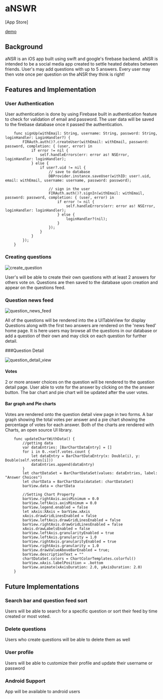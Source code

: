 # aNSWR

[App Store]

[demo](https://appetize.io/app/88418p3n3pvhd6qdeexmffn4mr?device=iphone6s&scale=75&orientation=portrait&osVersion=10.0)


## Background

aNSR is an iOS app built using swift and google's firebase backend. aNSR is intended to be
a social media app created to settle heated debates between friends. User's may add questions
with up to 5 answers. Every user may then vote once per question on the aNSR they think is right!

## Features and Implementation

### User Authentication
User authentication is done by using Firebase built in authentication feature to check for validation of email and password.
The user data will be saved to the firebase database once it passed the authentication.
```
    func signUp(withEmail: String, username: String, password: String, loginHandler: LoginHandler?) {
        FIRAuth.auth()?.createUser(withEmail: withEmail, password: password, completion: { (user, error) in
            if error != nil {
                self.handleErrors(err: error as! NSError, loginHandler: loginHandler);
            } else {
                if user?.uid != nil {
                    // save to database
                    DBProvider.instance.saveUser(withID: user!.uid, email: withEmail, username: username, password: password);

                    // sign in the user
                    FIRAuth.auth()?.signIn(withEmail: withEmail, password: password, completion: { (user, error) in
                        if error != nil {
                            self.handleErrors(err: error as! NSError, loginHandler: loginHandler);
                        } else {
                            loginHandler?(nil);
                        }
                    });
                }
            }
        });
    }
```

### Creating questions

![create_question](docs/screenshots/create-question.png)

User's will be able to create their own questions with at least 2 answers for others vote on. Questions are
then saved to the database upon creation and appear on the questions feed.

### Question news feed

![question_news_feed](docs/screenshots/question-feed.png)

All of the questions will be rendered into the a UITableView for display
Questions along with the first two answers are rendered on the 'news feed' home page.
It is here users may browse all the questions in our database or add a question of their own and
may click on each question for further detail.

###Question Detail

![question_detail_view](docs/screenshots/detail-view.png)

#### Votes
2 or more answer choices on the question will be rendered to the question detail page.
User able to vote for the answer by clicking on the the answer button. The bar chart and pie chart will
be updated after the user votes.


#### Bar graph and Pie charts
Votes are rendered onto the question detail view page in two forms. A bar graph showing
the total votes per answer and a pie chart showing the percentage of votes for each answer.
Both of the charts are rendered with Charts, an open source UI library.

```
    func updateChartWithData() {
        //getting data
        var dataEntries: [BarChartDataEntry] = []
        for i in 0..<self.votes.count {
            let dataEntry = BarChartDataEntry(x: Double(i), y: Double(self.votes[i]))
            dataEntries.append(dataEntry)
        }
        let chartDataSet = BarChartDataSet(values: dataEntries, label: "Answer Choices")
        let chartData = BarChartData(dataSet: chartDataSet)
        barView.data = chartData

        //Setting Chart Property
        barView.rightAxis.axisMinimum = 0.0
        barView.leftAxis.axisMinimum = 0.0
        barView.legend.enabled = false
        let xAxis:XAxis = barView.xAxis
        xAxis.drawGridLinesEnabled = false
        barView.leftAxis.drawGridLinesEnabled = false
        barView.rightAxis.drawGridLinesEnabled = false
        xAxis.drawLabelsEnabled = false
        barView.leftAxis.granularityEnabled = true
        barView.leftAxis.granularity = 1.0
        barView.rightAxis.granularityEnabled = true
        barView.rightAxis.granularity = 1.0
        barView.drawValueAboveBarEnabled = true;
        barView.descriptionText = ""
        chartDataSet.colors = ChartColorTemplates.colorful()
        barView.xAxis.labelPosition = .bottom
        barView.animate(xAxisDuration: 2.0, yAxisDuration: 2.0)
    }
```

## Future Implementations

### Search bar and question feed sort

Users will be able to search for a specific question or sort their feed by time created or most voted.

### Delete questions

Users who create questions will be able to delete them as well

### User profile

Users will be able to customize their profile and update their username or password

### Android Support

App will be available to android users

